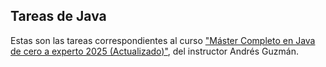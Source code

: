 ## Tareas de Java

Estas son las tareas correspondientes al curso ["Máster Completo en Java de cero a experto 2025 (Actualizado)"](https://www.udemy.com/course/master-completo-java-de-cero-a-experto/?couponCode=PLOYALTY0923), del instructor Andrés Guzmán.